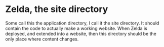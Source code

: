 Zelda, the site directory
=========================

Some call this the application directory, I call it the site directory. It should contain the 
code to actually make a working website. When Zelda is deployed, and extended into a website,
then this directory should be the only place where content changes.